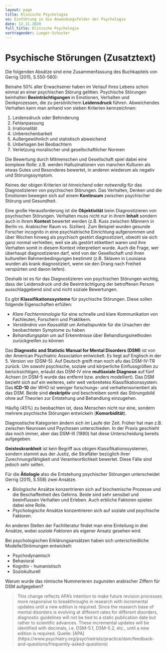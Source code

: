 ```yaml
---
layout: page
title: Klinische Psychologie
vo: Einführung in die Anwendungsfelder der Psychologie
date: 12.11.2020
full_title: Klinische Psychologie
vortragender: Lueger-Schuster
---
```


# Psychische Störungen (Zusatztext)

Die folgenden Absätze sind eine Zusammenfassung des Buchkapitels von Gerrig (2015, S.550-560):

Beinahe 50% aller Erwachsener haben im Verlauf ihres Lebens schon einmal an einer psychischen Störung gelitten. Psychische Störungen beinhalten **Beeinträchtigungen** in Emotionen, Verhalten und Denkprozessen, die zu persönlichem **Leidensdruck** führen. Abweichendes Verhalten kann man anhand von sieben Kriterien kennzeichnen:
1. Leidensdruck oder Behinderung
1. Fehlanpassung
1. Irrationalität
1. Unberechenbarkeit
1. Außergewöhnlich und statistisch abweichend
1. Unbehagen bei Beobachtern
1. Verletzung moralischer und gesellschaftlicher Normen

Die Bewertung durch Mitmenschen und Gesellschaft spiel dabei eine komplexe Rolle: z.B. werden Halluzinationen von manchen Kulturen als etwas Gutes und Besonderes bewertet, in anderen wiederum als negativ und Störungssymptom.

Keines der obigen Kriterien ist _hinreichend_ oder _notwendig_ für das Diagnostizieren von psychischen Störungen. Das Verhalten, Denken und die Emotionen bewegen sich auf einem **Kontinuum** zwischen psychischer Störung und Gesundheit.

Eine große Herausforderung ist die **Objektivität** beim Diagnostizieren von psychischen Störungen. Verhalten muss nicht nur in ihrem **Inhalt** sondern auch in ihrem **Kontext** bewertet werden (z.B. Kuss zwischen Männern in Berlin vs. Arabischer Raum vs. Sizilien). Zum Beispiel wurden gesunde Forscher incognito in eine psychiatrische Einrichtung aufgenommen und über Wochen hinweg als psychisch gestört diagnostiziert, obwohl sie sich ganz normal verhielten, weil sie als gestört etikettiert waren und ihre Verhalten somit in diesem Kontext interpretiert wurde. Auch die Frage, wer überhaupt diagnostizieren darf, wird von der Gesellschaft und ihren kulturellen Rahmenbedingungen bestimmt (z.B. Sklaven in Louisiana wurden als krank diagnostiziert, wenn sie den Drang nach Freiheit verspürten und davon liefen).

Deshalb ist es für das Diagnostizieren von psychischen Störungen wichtig, dass der Leidensdruck und die Beeinträchtigung der betroffenen Person ausschlaggebend sind und nicht soziale Bewertungen.

Es gibt **Klassifikationssysteme** für psychische Störungen. Diese sollen folgende Eigenschaften erfüllen:
* _Klare Fachterminologie_ für eine schnelle und klare Kommunikation von Fachleuten, Forschern und Praktikern.
* _Verständnis von Kausalität_ um Anhaltspunkte für die Ursachen der beobachteten Symptome zu haben
* _Behandlungsplan_ um auf Erkenntnisse über Behandlungsmethoden zurückgreifen zu können

Das **Diagnostic and Statistic Manual for Mental Disorders (DSM)** ist von der American Psychiatric Association entwickelt. Es liegt auf Englisch in der 5. Version vor (DSM-5). Auf Deutsch greift man noch afu das DSM-IV-TR zurück. Um sowohl psychische, soziale und körperliche Einflussgrößen zu berücksichtigen, erlaubt das DSM-IV eine **multiaxiale Diagnose** auf fünf Achsen (in DSM-5 wurde das entfernt bzw. anders modelliert). Das DSM bezieht sich auf ein weiteres, sehr weit verbreitetes Klassifikationssystem. Das **ICD-10** der WHO ist weniger forschungs- und verhaltensorientiert als das DSM. Beide sind **deskriptiv** und beschreiben somit das Störungsbild ohne auf Theorien zur Entstehung und Behandlung einzugehen.

Häufig (45%) zu beobachten ist, dass Menschen nicht nur eine, sondern mehrere psychische Störungen entwickeln (**Komorbidität**).

Diagnostische Kategorien ändern sich im Laufe der Zeit. Früher hat man z.B. zwischen Neurosen und Psychosen unterschieden. In der Praxis geschieht das noch immer, aber das DSM-III (1980) hat diese Unterscheidung bereits aufgegeben.

**Geisteskrankheit** ist kein Begriff aus obigen Klassifikationssystemen, sondern stammt aus der Justiz, die Straftäter bezüglich ihrer Zurechnungsfähigkeit und Verantwortlichkeit bewertet. Diese Fälle sind jedoch sehr selten.

Für die **Ätiologie** also die Entstehung psychischer Störungen unterscheidet Gerrig (2015, S.558) zwei Ansätze.
* _Biologische_ Ansätze konzentrieren sich auf biochemische Prozesse und die Beschaffenheit des Gehirns. Beide sind sehr sensibel und beeinflussen Verhalten und Erleben. Auch erbliche Faktoren spielen dabei eine Rolle.
* _Psychologische_ Ansätze konzentrieren sich auf soziale und psychische Faktoren.

An anderen Stellen der Fachliteratur findet man eine Einteilung in drei Ansätze, wobei _soziale Faktoren_ als eigener Ansatz gesehen wird.

Bei psychologischen Erklärungsansätzen haben sich unterschiedliche Modelle/Strömungen entwickelt:
* Psychodynamisch
* Behavioral
* Kognitiv - humanistisch
* Soziokulturell


Warum wurde das römische Nummerieren zugunsten arabischer Ziffern für DSM aufgegeben?

<blockquote>This change reflects APA’s intention to make future revision processes more responsive to breakthroughs in research with incremental updates until a new edition is required. Since the research base of mental disorders is evolving at different rates for different disorders, diagnostic guidelines will not be tied to a static publication date but rather to scientific advances. These incremental updates will be identified with decimals, i.e. DSM–5.1, DSM–5.2, etc., until a new edition is required. Quelle: [APA](https://www.psychiatry.org/psychiatrists/practice/dsm/feedback-and-questions/frequently-asked-questions)</blockquote>
